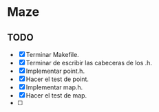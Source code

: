 # Maze

## TODO
- [X] Terminar Makefile.
- [X] Terminar de escribir las cabeceras de los .h.
- [X] Implementar point.h.
- [X] Hacer el test de point.
- [X] Implementar map.h.
- [X] Hacer el test de map.
- [ ] 
